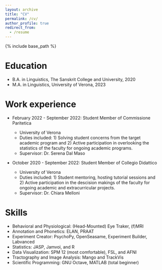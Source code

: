 ```yaml
---
layout: archive
title: "CV"
permalink: /cv/
author_profile: true
redirect_from:
  - /resume
---
```


{% include base_path %}

Education
======
* B.A. in Linguistics, The Sanskrit College and University, 2020
* M.A. in Linguistics, University of Verona, 2023


Work experience
======

* February 2022 - September 2022: Student Member of Commissione Paritetica
  * University of Verona
  * Duties included: 1) Solving student concerns from the target academic program and 2) Active participation in overlooking the statistics of the faculty for ongoing academic programs.
  * Supervisor: Dr. Serena Dal Maso


* October 2020 - September 2022: Student Member of Collegio Didattico
  * University of Verona
  * Duties included: 1) Student mentoring, hosting tutorial sessions and 2) Active participation in the descision makings of the faculty for ongoing academic and extracurricular projects.
  * Supervisor: Dr. Chiara Melloni
  
Skills
======
* Behavioral and Physiological: (Head-Mounted) Eye Traker, (f)MRI
* Annotation and Phonetics: ELAN, PRAAT
* Experiment Creator: PsychoPy, OpenSeasame, Experiment Builder, Labvanced  
* Statistics: JASP, Jamvoi, and R
* Data Visualization: SPM 12 (most comfortable), FSL, and AFNI 
* Tractography and Image Analysis: Mango and TrackVis
* Scientific Programming: GNU Octave, MATLAB (total beginner)

